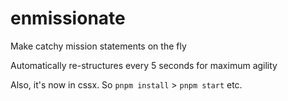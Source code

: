# enmissionate
Make catchy mission statements on the fly

Automatically re-structures every 5 seconds for maximum agility

Also, it's now in cssx. So `pnpm install` > `pnpm start` etc.